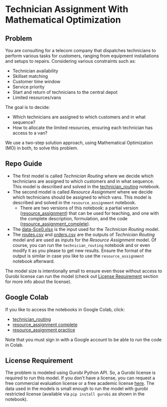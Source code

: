 # Technician Assignment With Mathematical Optimization

## Problem
You are consulting for a telecom company that dispatches technicians to perform various tasks for customers, 
ranging from equipment installations and setups to repairs. Considering various constraints such as:
- Technician availability
- Skillset matching
- Customer time window
- Service priority
- Start and return of technicians to the central depot
- Limited resources/vans

The goal is to decide:
- Which technicians are assigned to which customers and in what sequence?
- How to allocate the limited resources, ensuring each technician has access to a van?

We use a two-step solution approach, using Mathematical Optimization (MO) in both, to solve this problem.

## Repo Guide
- The first model is called _Technician Routing_ where we decide which technicians are assigned to which customers 
and in what sequence. This model is described and solved in the [technician_routing](technician_routing.ipynb) notebook.
- The second model is called _Resource Assignment_ where we decide which technicians should be assigned to which vans.
  This model is described and solved in the `resource_assignment` notebook. 
  - There are two versions of this notebook: a partial version ([resource_assignment](resource_assignment.ipynb)) 
    that can be used for teaching, and one with the complete description, formulation, and the code ([resource_assignment_complete](resource_assignment_complete.ipynb)). 
- The [data-Sce0.xlsx](data-Sce0.xlsx) is the input used for the _Technician Routing_ model.
- The [routes.csv](routes.csv) and [orders.csv](orders.csv) are the outputs of _Technician Routing_ model 
  and are used as inputs for the _Resource Assignment_ model. Of course, you can run the `technician_routing` notebook and 
  or even modify it as you please to get new results. Ensure the format of the output is similar
  in case you like to use the `resource_assignment` notebook afterward.

The model size is intentionally small to ensure even those without access to Gurobi license can run the model 
(check out [License Requirement](#license-requirement) section for more info about the license).

## Google Colab
If you like to access the notebooks in Google Colab, click: 
- [technician_routing](https://colab.research.google.com/github/decision-spot/technician_assignment/blob/main/technician_routing.ipynb)
- [resource_assignment complete](https://colab.research.google.com/github/decision-spot/technician_assignment/blob/main/resource_assignment_complete.ipynb)
- [resource_assignment practice](https://colab.research.google.com/github/decision-spot/technician_assignment/blob/main/resource_assignment.ipynb)

Note that you must sign in with a Google account to be able to run the code in Colab.

## License Requirement
The problem is modeled using Gurobi Python API. So, a Gurobi license is required to run this model.
If you don't have a license, you can request a free commercial evaluation license 
or a free academic license [here](https://www.gurobi.com/downloads/).
The data used in the models is small enough to run the model with gurobi restricted license
(available via `pip install gurobi` as shown in the notebook).